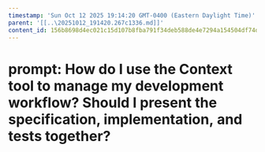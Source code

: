 ```yaml
---
timestamp: 'Sun Oct 12 2025 19:14:20 GMT-0400 (Eastern Daylight Time)'
parent: '[[..\20251012_191420.267c1336.md]]'
content_id: 156b8698d4ec021c15d107b8fba791f34deb588de4e7294a154504df74d2071e
---
```


# prompt: How do I use the Context tool to manage my development workflow? Should I present the specification, implementation, and tests together?
